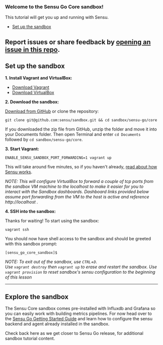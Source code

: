 ### Welcome to the Sensu Go Core sandbox!

This tutorial will get you up and running with Sensu.

- [Set up the sandbox](#set-up-the-sandbox)

Report issues or share feedback by [opening an issue in this repo](https://github.com/sensu/sandbox/issues/new).
---

## Set up the sandbox

**1. Install Vagrant and VirtualBox:**

- [Download Vagrant](https://www.vagrantup.com/downloads.html)
- [Download VirtualBox](https://www.virtualbox.org/wiki/Downloads)

**2. Download the sandbox:**

[Download from GitHub](https://github.com/sensu/sandbox/archive/core.zip) or clone the repository:

```
git clone git@github.com:sensu/sandbox.git && cd sandbox/sensu-go/core
```

If you downloaded the zip file from GitHub, unzip the folder and move it into your Documents folder.
Then open Terminal and enter `cd Documents` followed by `cd sandbox/sensu-go/core`.

**3. Start Vagrant:**

```
ENABLE_SENSU_SANDBOX_PORT_FORWARDING=1 vagrant up
```

This will take around five minutes, so if you haven't already, [read about how Sensu works](https://docs.sensu.io/sensu-go/5.0/).

_NOTE: This will configure VirtualBox to forward a couple of tcp ports from the sandbox VM machine to the localhost to make it easier for you to interact with the Sandbox dashboards. Dashboard links provided below assume port forwarding from the VM to the host is active and reference http://localhost ._

**4. SSH into the sandbox:**

Thanks for waiting! To start using the sandbox:

```
vagrant ssh
```

You should now have shell access to the sandbox and should be greeted with this sandbox prompt:  
```
[sensu_go_core_sandbox]$
```

_NOTE: To exit out of the sandbox, use `CTRL`+`D`.  
Use `vagrant destroy` then `vagrant up` to erase and restart the sandbox.
Use `vagrant provision` to reset sandbox's sensu configuration to the beginning of this lesson_


---

## Explore the sandbox
The Sensu Core sandbox comes pre-installed with Influxdb and Grafana so you can easily work with building metrics pipelines. 
For now head over to the [Sensu Go Getting Started Guide](https://docs.sensu.io/sensu-go/5.0/getting-started/installation-and-configuration/) and learn how to configure the sensu backend and agent already installed in the sandbox.

Check back here as we get closer to Sensu Go release, for additional sandbox tutorial content.  
